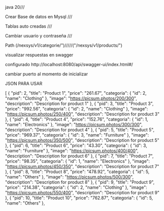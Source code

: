 java 20///

Crear Base de datos en Mysql ///

Tablas auto creadas ///

Cambiar usuario y contraseña ///

Path (/nexsys/v1/categorie/")/////("/nexsys/v1/products/")

visualizar respuestas en swagger 

configurado http://localhost:8080/api/swagger-ui/index.html#/

cambiar puerto al momento de inicializar 


JSON PARA USAR 


[
  {
    "pid": 2,
    "title": "Product 1",
    "price": "261.67",
    "categoria": {
      "id": 2,
      "name": "Clothing"
    },
    "image": "https://picsum.photos/200/300",
    "description": "Description for product 1"
  },
  {
    "pid": 3,
    "title": "Product 3",
    "price": "992.56",
    "categoria": {
      "id": 2,
      "name": "Clothing"
    },
    "image": "https://picsum.photos/250/400",
    "description": "Description for product 3"
  },
  {
    "pid": 4,
    "title": "Product 4",
    "price": "152.76",
    "categoria": {
      "id": 1,
      "name": "Electronics"
    },
    "image": "https://picsum.photos/300/300",
    "description": "Description for product 4"
  },
  {
    "pid": 5,
    "title": "Product 5",
    "price": "969.37",
    "categoria": {
      "id": 3,
      "name": "Furniture"
    },
    "image": "https://picsum.photos/350/500",
    "description": "Description for product 5"
  },
  {
    "pid": 6,
    "title": "Product 6",
    "price": "43.30",
    "categoria": {
      "id": 3,
      "name": "Furniture"
    },
    "image": "https://picsum.photos/400/400",
    "description": "Description for product 6"
  },
  {
    "pid": 7,
    "title": "Product 7",
    "price": "98.35",
    "categoria": {
      "id": 1,
      "name": "Electronics"
    },
    "image": "https://picsum.photos/450/350",
    "description": "Description for product 7"
  },
  {
    "pid": 8,
    "title": "Product 8",
    "price": "478.92",
    "categoria": {
      "id": 5,
      "name": "Others"
    },
    "image": "https://picsum.photos/500/300",
    "description": "Description for product 8"
  },
  {
    "pid": 9,
    "title": "Product 9",
    "price": "214.38",
    "categoria": {
      "id": 2,
      "name": "Clothing"
    },
    "image": "https://picsum.photos/550/400",
    "description": "Description for product 9"
  },
  {
    "pid": 10,
    "title": "Product 10",
    "price": "762.87",
    "categoria": {
      "id": 5,
      "name": "Others"
    },
